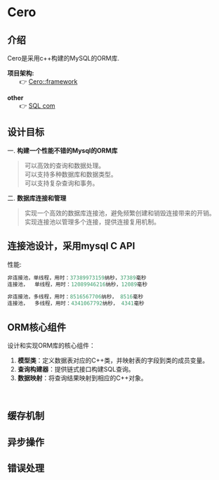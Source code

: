 # Cero   

## 介绍
Cero是采用c++构建的MySQL的ORM库.

**项目架构:**<br>
$~~~~~~$ 👉 [Cero::framework](./doc/framework.md)

**other**<br>
$~~~~~~$ 👉 [SQL com](./doc/数据库命令.md)

## 设计目标
一.  **构建一个性能不错的Mysql的ORM库**
>可以高效的查询和数据处理。<br>
>可以支持多种数据库和数据类型。<br>
>可以支持复杂查询和事务。<br>

二. **数据库连接和管理**
>实现一个高效的数据库连接池，避免频繁创建和销毁连接带来的开销。<br>
>实现连接池以管理多个连接，提供连接复用机制。

## 连接池设计，采用mysql C API
性能:
```CPP
非连接池，单线程，用时：37389973159纳秒，37389毫秒
连接池，  单线程，用时：12089946216纳秒，12089毫秒

非连接池，多线程，用时：8516567706纳秒， 8516毫秒
连接池，  多线程，用时：4341067792纳秒， 4341毫秒
```

## ORM核心组件
设计和实现ORM库的核心组件：
<ol>
    <li><b>模型类</b>：定义数据表对应的C++类，并映射表的字段到类的成员变量。</li>
    <li><b>查询构建器</b>：提供链式接口构建SQL查询。</li>
    <li><b>数据映射</b>：将查询结果映射到相应的C++对象。</li>
</ol>
<br>


## 缓存机制

## 异步操作

## 错误处理
